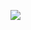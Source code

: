 <a href="https://taek2.tistory.com/" target="_blank"><img src="https://img.shields.io/badge/blog?style=plastic&logo=tistory&logoColor=000000"/></a>

<!--
**taeke2/taeke2** is a ✨ _special_ ✨ repository because its `README.md` (this file) appears on your GitHub profile.

Here are some ideas to get you started:

- 🔭 I’m currently working on ...
- 🌱 I’m currently learning ...
- 👯 I’m looking to collaborate on ...
- 🤔 I’m looking for help with ...
- 💬 Ask me about ...
- 📫 How to reach me: ...
- 😄 Pronouns: ...
- ⚡ Fun fact: ...
-->
